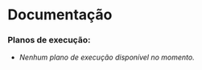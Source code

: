 # Documentação

### Planos de execução:












<!-- A lista abaixo será gerada automaticamente -->
- *Nenhum plano de execução disponível no momento.*
